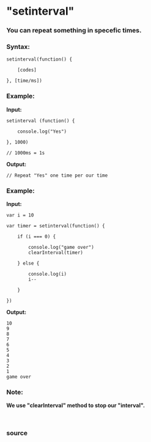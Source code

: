 # "setinterval"

### You can repeat something in specefic times.

### Syntax:
```
setinterval(function() {

	[codes]

}, [time/ms])
```

### Example:

**Input:**
```
setinterval (function() {

	console.log("Yes")

}, 1000)

// 1000ms = 1s
```

**Output:**
```
// Repeat "Yes" one time per our time
```

### Example:

**Input:**
```
var i = 10

var timer = setinterval(function() {

	if (i === 0) {
		
		console.log("game over")
		clearInterval(timer)	

	} else {

		console.log(i)
		i--

	}

})
```

**Output:**
```
10
9
8
7
6
5
4
3
2
1
game over
```

### Note: 
**We use "clearInterval" method to stop our "interval".**


<br>

### <a href="https://www.w3schools.com/jsref/met_win_setinterval.asp" style="text-decoration: none;"> source </a>
